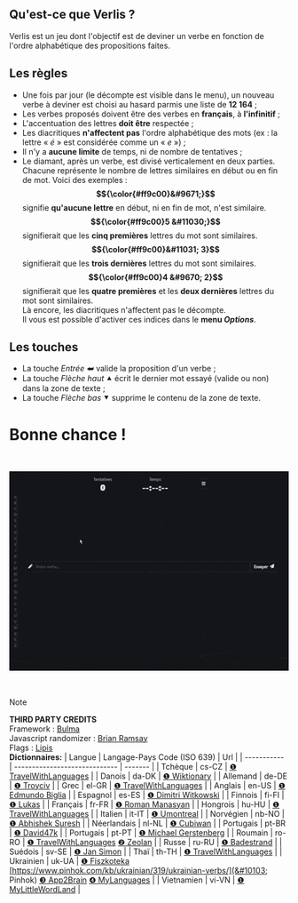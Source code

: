 ## Qu'est-ce que Verlis ?

Verlis est un jeu dont l'objectif est de deviner un verbe en fonction de l'ordre alphabétique des propositions faites.

## Les règles

- Une fois par jour (le décompte est visible dans le menu), un nouveau verbe à deviner est choisi au hasard parmis une liste de <strong>12 164</strong> ;
- Les verbes proposés doivent être des verbes en <strong>français</strong>, à <strong>l'infinitif</strong> ;
- L'accentuation des lettres <strong>doit être</strong> respectée ;
- Les diacritiques <strong>n'affectent pas</strong> l'ordre alphabétique des mots (ex : la lettre &laquo; <em>é</em> &raquo; est considérée comme un &laquo; <em>e</em> &raquo;) ;
- Il n'y a <strong>aucune limite</strong> de temps, ni de nombre de tentatives ;
- Le diamant, après un verbe, est divisé verticalement en deux parties. Chacune représente le nombre de lettres similaires en début ou en fin de mot. Voici des exemples :<br/>
<strong>$${\color{#ff9c00}&#9671;}$$</strong> signifie <strong>qu'aucune lettre</strong> en début, ni en fin de mot, n'est similaire.<br/>
<strong>$${\color{#ff9c00}5 &#11030;}$$</strong> signifierait que les <strong>cinq premières</strong> lettres du mot sont similaires.<br/>
<strong>$${\color{#ff9c00}&#11031; 3}$$</strong> signifierait que les <strong>trois dernières</strong> lettres du mot sont similaires.<br/>
<strong>$${\color{#ff9c00}4 &#9670; 2}$$</strong> signifierait que les <strong>quatre premières</strong> et les <strong>deux dernières</strong> lettres du mot sont similaires.<br/>
Là encore, les diacritiques n'affectent pas le décompte.<br/>
Il vous est possible d'activer ces indices dans le <strong>menu <em>Options</em></strong>.

## Les touches

- La touche <em>Entrée</em> &#11176; valide la proposition d'un verbe ;
- La touche <em>Flèche haut</em> &#11205; écrit le dernier mot essayé (valide ou non) dans la zone de texte ;
- La touche <em>Flèche bas</em> &#11206; supprime le contenu de la zone de texte.

# Bonne chance !

<br/>

![screencast](screencast.gif)

<br/>

> [!NOTE]
> __THIRD PARTY CREDITS__\
> Framework : [Bulma](https://bulma.io)\
> Javascript randomizer : [Brian Ramsay](https://github.com/BrianRamsay/Randomizer)\
> Flags : [Lipis](https://github.com/lipis/flag-icons)\
> __Dictionnaires:__
> | Langue  		| Langage-Pays Code (ISO 639) 	| Url			|
> | ----------- | -----------------------------	| ------- |
> |	Tchèque			|	cs-CZ													| [&#10102; TravelWithLanguages](https://travelwithlanguages.com/blog/most-common-czech-words.html) |
> |	Danois  		|	da-DK													| [&#10102; Wiktionary](https://en.wiktionary.org/wiki/Appendix:Swedish_verbs) |
> |	Allemand  	|	de-DE													| [&#10102; Troyciv](https://github.com/Troyciv/PT_ConjugationTrainer_Anki) |
> |	Grec				|	el-GR													| [&#10102; TravelWithLanguages](https://travelwithlanguages.com/blog/most-common-modern-greek-words.html) |
> |	Anglais  		|	en-US													| [&#10102; Edmundo Biglia](https://github.com/edmundobiglia/ptbr-top-verbs) |
> |	Espagnol  	|	es-ES													| [&#10102; Dimitri Witkowski](https://github.com/antelle/sterke-werkwoorden) |
> |	Finnois  		|	fi-FI													| [&#10102; Lukas](https://github.com/YesUseY/Norwegian-language-verbs-training-program) |
> |	Français  	|	fr-FR													| [&#10102; Roman Manasyan](https://github.com/rmanasyan/italianverbsnext) |
> |	Hongrois		|	hu-HU													| [&#10102; TravelWithLanguages](https://travelwithlanguages.com/blog/most-common-hungarian-words.html) |
> |	Italien  		|	it-IT													| [&#10102; Umontreal](http://rali.iro.umontreal.ca) |
> |	Norvégien  	|	nb-NO													| [&#10102; Abhishek Suresh](https://github.com/absu5530/morphological_classifier) |
> |	Néerlandais	|	nl-NL													| [&#10102; Cubiwan](https://github.com/cubiwan/jsESverb) |
> |	Portugais  	|	pt-BR													| [&#10102; David47k](https://github.com/david47k/top-english-wordlists) |
> |	Portugais  	|	pt-PT													| [&#10102; Michael Gerstenberg](https://github.com/michael-gerstenberg/GermanVerbScraper) |
> |	Roumain			|	ro-RO													| [&#10102; TravelWithLanguages](https://travelwithlanguages.com/blog/most-common-romanian-words.html) [&#10103; Zeolan](https://github.com/zeolan/digital-ocean-app) |
> |	Russe				|	ru-RU													| [&#10102; Badestrand](https://github.com/Badestrand/russian-dictionary) |
> |	Suédois  		|	sv-SE													| [&#10102; Jan Simon](https://github.com/janhsimon/DanishVerbs) |
> |	Thaï				|	th-TH													| [&#10102; TravelWithLanguages](https://travelwithlanguages.com/blog/most-common-thai-words.html) |
> |	Ukrainien		|	uk-UA													| [&#10102; Fiszkoteka](https://fiszkoteka.pl/zestaw/309215-500-most-important-ukrainian-verbs-100-125) [https://www.pinhok.com/kb/ukrainian/319/ukrainian-verbs/](&#10103; Pinhok) [&#10104; App2Brain](https://app2brain.com/learn-languages/ukrainian/basic-verbs/) [&#10105; MyLanguages](https://mylanguages.org/ukrainian_verbs.php) |
> |	Vietnamien	|	vi-VN													| [&#10102; MyLittleWordLand](https://mylittlewordland.com/course/452073/vietnamese-verb-list) |